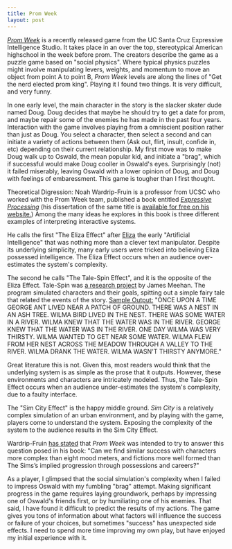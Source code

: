```yaml
--- 
title: Prom Week
layout: post
---
```


[*Prom Week*](http://www.kongregate.com/games/PromWeekPlaya/prom-week) is a recently released game from the UC Santa Cruz Expressive Intelligence Studio.
It takes place in an over the top, stereotypical American highschool in the week before prom.
The creators describe the game as a puzzle game based on "social physics".
Where typical physics puzzles might involve manipulating levers, weights, and momentum to move an object from point A to point B, *Prom Week* levels are along the lines of "Get the nerd elected prom king".
Playing it I found two things.
It is very difficult, and very funny.

In one early level, the main character in the story is the slacker skater dude named Doug.
Doug decides that maybe he should try to get a date for prom, and maybe repair some of the enemies he has made in the past four years.
Interaction with the game involves playing from a omniscient position rather than just as Doug. 
You select a character, then select a second and can initiate a variety of actions between them (Ask out, flirt, insult, confide in, etc) depending on their current relationship.
My first move was to make Doug walk up to Oswald, the mean popular kid, and initiate a "brag", which if successful would make Doug cooller in Oswald's eyes.
Surprisingly (not) it failed miserably, leaving Oswald with a lower opinion of Doug, and Doug with feelings of embaressment.
This game is tougher than I first thought.

Theoretical Digression:
Noah Wardrip-Fruin is a professor from UCSC who worked with the Prom Week team, published a book entitled [*Expressive Processing*](http://mitpress.mit.edu/catalog/item/default.asp?ttype=2&tid=11872) (his dissertation of the same title is [available for free on his website.](www.noahwf.com/texts/nwf-diss-expressiveProcessing.pdf))
Among the many ideas he explores in this book is three different examples of interpreting interactive systems.

He calls the first "The Eliza Effect" after [Eliza](http://www.manifestation.com/neurotoys/eliza.php3) the early "Artificial Intelligence" that was nothing more than a clever text manipulator.
Despite its underlying simplicity, many early users were tricked into believing Eliza possessed intelligence.
The Eliza Effect occurs when an audience over-estimates the system's complexity.

The second he calls "The Tale-Spin Effect", and it is the opposite of the Eliza Effect.
Tale-Spin was [a research project](http://grandtextauto.org/2006/09/13/the-story-of-meehans-tale-spin/) by James Meehan.
The program simulated characters and their goals, spitting out a simple fairy tale that related the events of the story.
[Sample Output:](http://www.intellectbooks.co.uk/masoud/author/story/story-2.htm)
"ONCE UPON A TIME GEORGE ANT LIVED NEAR A PATCH OF GROUND. THERE WAS A NEST IN AN ASH TREE. WILMA BIRD LIVED IN THE NEST. THERE WAS SOME WATER IN A RIVER. WILMA KNEW THAT THE WATER WAS IN THE RIVER. GEORGE KNEW THAT THE WATER WAS IN THE RIVER. ONE DAY WILMA WAS VERY THIRSTY. WILMA WANTED TO GET NEAR SOME WATER. WILMA FLEW FROM HER NEST ACROSS THE MEADOW THROUGH A VALLEY TO THE RIVER. WILMA DRANK THE WATER. WILMA WASN'T THIRSTY ANYMORE."

Great literature this is not.
Given this, most readers would think that the underlying system is as simple as the prose that it outputs.
However, these environments and characters are intricately modeled.
Thus, the Tale-Spin Effect occurs when an audience under-estimates the system's complexity, due to a faulty interface.

The "Sim City Effect" is the happy middle ground.
*Sim City* is a relatively complex simulation of an urban environment, and by playing with the game, players come to understand the system.
Exposing the complexity of the system to the audience results in the Sim City Effect.


Wardrip-Fruin [has stated](http://eis-blog.ucsc.edu/2012/02/humanities-based-game-design/) that *Prom Week* was intended to try to answer this question posed in his book: 
"Can we find similar success with characters more complex than eight mood meters, and fictions more well formed than The Sims’s implied progression through possessions and careers?"

As a player, I glimpsed that the social simulation's complexity when I failed to impress Oswald with my fumbling "brag" attempt.
Making significant progress in the game requires laying groundwork, perhaps by impressing one of Oswald's friends first, or by humiliating one of his enemies.
That said, I have found it difficult to predict the results of my actions.
The game gives you tons of information about what factors will influence the success or failure of your choices, but sometimes "success" has unexpected side effects.
I need to spend more time improving my own play, but have enjoyed my initial experience with it.

